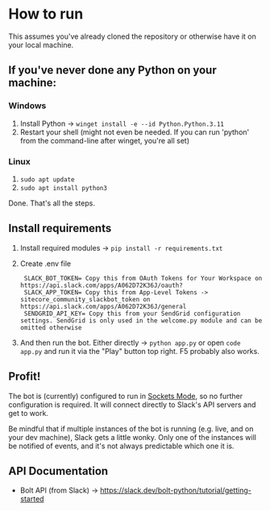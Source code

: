 # How to run
This assumes you've already cloned the repository or otherwise have it on your local machine.

## If you've never done any Python on your machine:

### Windows
1. Install Python -> `winget install -e --id Python.Python.3.11`
2. Restart your shell (might not even be needed. If you can run 'python' from the command-line after winget, you're all set)

### Linux
1. `sudo apt update`
2. `sudo apt install python3`

Done. That's all the steps.

## Install requirements
1. Install required modules -> `pip install -r requirements.txt`
2. Create .env file

        SLACK_BOT_TOKEN= Copy this from OAuth Tokens for Your Workspace on https://api.slack.com/apps/A062D72K36J/oauth?
        SLACK_APP_TOKEN= Copy this from App-Level Tokens -> sitecore_community_slackbot_token on https://api.slack.com/apps/A062D72K36J/general
        SENDGRID_API_KEY= Copy this from your SendGrid configuration settings. SendGrid is only used in the welcome.py module and can be omitted otherwise

3. And then run the bot. Either directly -> `python app.py` or open `code app.py` and run it via the "Play" button top right. F5 probably also works.

## Profit!
The bot is (currently) configured to run in [Sockets Mode](https://api.slack.com/apis/connections/socket), so no further configuration is required. It will connect directly to Slack's API servers and get to work.

Be mindful that if multiple instances of the bot is running (e.g. live, and on your dev machine), Slack gets a little wonky. Only one of the instances will be notified
of events, and it's not always predictable which one it is.

## API Documentation

- Bolt API (from Slack) -> https://slack.dev/bolt-python/tutorial/getting-started
